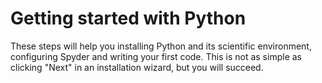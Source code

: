 # Getting started with Python

These steps will help you installing Python and its scientific environment, configuring Spyder and writing your first code. This is not as simple as clicking "Next" in an installation wizard, but you will succeed.

```{tableofcontents}
```
